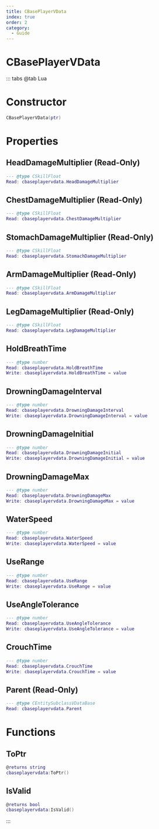 ```yaml
---
title: CBasePlayerVData
index: true
order: 2
category:
  - Guide
---
```


# CBasePlayerVData

::: tabs
@tab Lua
# Constructor
```lua
CBasePlayerVData(ptr)
```
# Properties
## HeadDamageMultiplier (Read-Only)
```lua
--- @type CSkillFloat
Read: cbaseplayervdata.HeadDamageMultiplier
```
## ChestDamageMultiplier (Read-Only)
```lua
--- @type CSkillFloat
Read: cbaseplayervdata.ChestDamageMultiplier
```
## StomachDamageMultiplier (Read-Only)
```lua
--- @type CSkillFloat
Read: cbaseplayervdata.StomachDamageMultiplier
```
## ArmDamageMultiplier (Read-Only)
```lua
--- @type CSkillFloat
Read: cbaseplayervdata.ArmDamageMultiplier
```
## LegDamageMultiplier (Read-Only)
```lua
--- @type CSkillFloat
Read: cbaseplayervdata.LegDamageMultiplier
```
## HoldBreathTime 
```lua
--- @type number
Read: cbaseplayervdata.HoldBreathTime
Write: cbaseplayervdata.HoldBreathTime = value
```
## DrowningDamageInterval 
```lua
--- @type number
Read: cbaseplayervdata.DrowningDamageInterval
Write: cbaseplayervdata.DrowningDamageInterval = value
```
## DrowningDamageInitial 
```lua
--- @type number
Read: cbaseplayervdata.DrowningDamageInitial
Write: cbaseplayervdata.DrowningDamageInitial = value
```
## DrowningDamageMax 
```lua
--- @type number
Read: cbaseplayervdata.DrowningDamageMax
Write: cbaseplayervdata.DrowningDamageMax = value
```
## WaterSpeed 
```lua
--- @type number
Read: cbaseplayervdata.WaterSpeed
Write: cbaseplayervdata.WaterSpeed = value
```
## UseRange 
```lua
--- @type number
Read: cbaseplayervdata.UseRange
Write: cbaseplayervdata.UseRange = value
```
## UseAngleTolerance 
```lua
--- @type number
Read: cbaseplayervdata.UseAngleTolerance
Write: cbaseplayervdata.UseAngleTolerance = value
```
## CrouchTime 
```lua
--- @type number
Read: cbaseplayervdata.CrouchTime
Write: cbaseplayervdata.CrouchTime = value
```
## Parent (Read-Only)
```lua
--- @type CEntitySubclassVDataBase
Read: cbaseplayervdata.Parent
```
# Functions
## ToPtr
```lua
@returns string
cbaseplayervdata:ToPtr()
```
## IsValid
```lua
@returns bool
cbaseplayervdata:IsValid()
```

:::